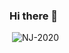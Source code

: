 ### Hi there 👋

<!--
**NJ-2020/NJ-2020** is a ✨ _special_ ✨ repository because its `README.md` (this file) appears on your GitHub profile.

Here are some ideas to get you started:

- 🔭 I’m currently working on ...
- 🌱 I’m currently learning ...
- 👯 I’m looking to collaborate on ...
- 🤔 I’m looking for help with ...
- 💬 Ask me about ...
- 📫 How to reach me: ...
- 😄 Pronouns: ...
- ⚡ Fun fact: ...
-->

<p>&nbsp;<img src="https://github-readme-stats.vercel.app/api?username=NJ-2020&show_icons=true&locale=en" alt="NJ-2020" /></p>
